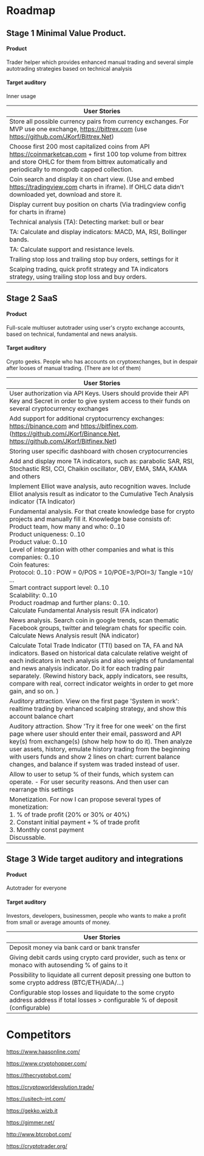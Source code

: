 # Roadmap
## Stage 1 Minimal Value Product.

#### Product

Trader helper which provides enhanced manual trading and several simple autotrading strategies based on technical analysis 

#### Target auditory

Inner usage

| User Stories                                                 |
| ------------------------------------------------------------ |
| Store all possible currency pairs from currency exchanges. For MVP use one exchange, https://bittrex.com (use https://github.com/JKorf/Bittrex.Net) |
| Choose first 200 most capitalized coins from API https://coinmarketcap.com + first 100 top volume from bittrex and store OHLC for them from bittrex automatically and periodically to mongodb capped collection. |
| Coin search and display it on chart view. (Use and embed https://tradingview.com charts in iframe). If OHLC data didn't downloaded yet, download and store it. |
| Display current buy position on charts (Via tradingview config for charts in iframe) |
| Technical analysis (TA): Detecting market: bull or bear      |
| TA: Calculate and display indicators: MACD, MA, RSI, Bollinger bands. |
| TA: Calculate support and resistance levels.                 |
| Trailing stop loss and trailing stop buy orders, settings for it |
| Scalping trading, quick profit strategy and TA indicators strategy, using trailing stop loss and buy orders. |

## Stage 2 SaaS

#### Product

Full-scale multiuser autotrader using user's crypto exchange accounts, based on technical, fundamental and news analysis.

#### Target auditory

Crypto geeks. People who has accounts on cryptoexchanges, but in despair after looses of manual trading. (There are lot of them)

| User Stories                                                 |
| ------------------------------------------------------------ |
| User authorization via API Keys. Users should provide their API Key and Secret in order to give system access to their funds on several cryptocurrency exchanges |
| Add support for additional cryptocurrency exchanges: https://binance.com and https://bitfinex.com. (https://github.com/JKorf/Binance.Net, https://github.com/JKorf/Bitfinex.Net) |
| Storing user specific dashboard with chosen cryptocurrencies |
| Add and display more TA indicators, such as: parabolic SAR, RSI, Stochastic RSI, CCI, Chaikin oscillator, OBV, EMA, SMA, KAMA and others |
| Implement Elliot wave analysis, auto recognition waves. Include Elliot analysis result as indicator to the Cumulative Tech Analysis indicator (TA Indicator) |
| Fundamental analysis. For that create knowledge base for crypto projects and manually fill it. Knowledge base consists of:<br />Product team, how many and who: 0..10<br />Product uniqueness: 0..10<br />Product value: 0..10<br />Level of integration with other companies and what is this companies: 0..10<br />Coin features: <br />Protocol: 0..10 : POW = 0/POS = 10/POE=3/POI=3/ Tangle =10/ ...  <br />Smart contract support level: 0..10<br />Scalability: 0..10<br />Product roadmap and further plans: 0..10. <br />Calculate Fundamental Analysis result (FA indicator) |
| News analysis. Search coin in google trends, scan thematic Facebook groups, twitter and telegram chats for specific coin. <br />Calculate News Analysis result (NA indicator) |
| Calculate Total Trade Indicator (TTI) based on TA, FA and NA indicators. Based on historical data calculate relative weight of each indicators in tech analysis and also weights of fundamental and news analysis indicator. Do it for each trading pair separately. (Rewind history back, apply indicators, see results, compare with real, correct indicator weights in order to get more gain, and so on. ) |
| Auditory attraction. View on the first page 'System in work': realtime trading by enhanced scalping strategy, and show this account balance chart |
| Auditory attraction. Show 'Try it free for one week' on the first page where user should enter their email, password and API key(s) from exchange(s) (show help how to do it). Then analyze user assets, history, emulate history trading from the beginning with users funds and show 2 lines on chart: current balance changes, and balance if system was traded instead of user. |
| Allow to user to setup % of their funds, which system can operate. - For user security reasons. And then user can rearrange this settings |
| Monetization. For now I can propose several types of monetization:<br />1. % of trade profit (20% or 30% or 40%)<br />2. Constant initial payment + % of trade profit<br />3. Monthly const payment<br />Discussable. |

## Stage 3 Wide target auditory and integrations

#### Product

Autotrader for everyone

#### Target auditory

Investors, developers, businessmen, people who wants to make a profit from small or average amounts of money. 

| User Stories                                                 |
| ------------------------------------------------------------ |
| Deposit money via bank card or bank transfer                 |
| Giving debit cards using crypto card provider, such as tenx or monaco with autosending % of gains to it |
| Possibility to liquidate all current deposit pressing one button to some crypto address (BTC/ETH/ADA/...) |
| Configurable stop losses and liquidate to the some crypto address address if total losses > configurable % of deposit (configurable) |

# Competitors

https://www.haasonline.com/

https://www.cryptohopper.com/

https://thecryptobot.com/

https://cryptoworldevolution.trade/

https://usitech-int.com/

https://gekko.wizb.it

https://gimmer.net/

http://www.btcrobot.com/

https://cryptotrader.org/
